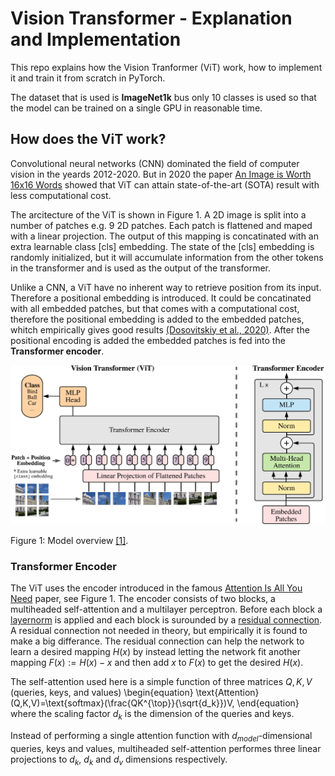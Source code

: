 # Vision Transformer - Explanation and Implementation
This repo explains how the Vision Tranformer (ViT) work, how to implement it and train it from scratch in PyTorch.

The dataset that is used is **ImageNet1k** bus only 10 classes is used so that the model can be trained on a single GPU in reasonable time.

## How does the ViT work? 
Convolutional neural networks (CNN) dominated the field of computer vision in the yeards 2012-2020. But in 2020 the paper [An Image is Worth 16x16 Words](https://arxiv.org/abs/2010.11929) showed that ViT can attain state-of-the-art (SOTA) result with less computational cost.

The arcitecture of the ViT is shown in Figure 1. 
A 2D image is split into a number of patches e.g. 9 2D patches. Each patch is flattened and maped with a linear projection. 
The output of this mapping is concatinated with an extra learnable class [cls] embedding. The state of the [cls] embedding is randomly initialized, but it will accumulate information from the other tokens in the transformer and is used as the output of the transformer.


Unlike a CNN, a ViT have no inherent way to retrieve position from its input. Therefore a positional embedding is introduced. It could be concatinated with all embedded patches, but that comes with a computational cost, therefore the positional embedding is added to the embedded patches, whitch empirically gives good results [(Dosovitskiy et al., 2020)](https://arxiv.org/abs/2010.11929).
After the positional encoding is added the embedded patches is fed into the **Transformer encoder**.

<img src="Figures/Vit_fig_from_paper.png" width="800"> 

Figure 1: Model overview [[1]](https://arxiv.org/abs/2010.11929).


### Transformer Encoder
The ViT uses the encoder introduced in the famous [Attention Is All You Need](https://arxiv.org/abs/1706.03762?context=cs) paper, see Figure 1.
The encoder consists of two blocks, a multiheaded self-attention and a multilayer perceptron. Before each block a [layernorm](https://arxiv.org/abs/1607.06450) is applied and each block is surounded by a [residual connection](https://arxiv.org/abs/1512.03385). A residual connection not needed in theory, but empirically it is found to make a big differance. The residual connection can help the network to learn a desired mapping $H(x)$ by instead letting the network fit another mapping $F(x) := H(x) - x$ and then add $x$ to $F(x)$ to get the desired $H(x)$. 

The self-attention used here is a simple function of three matrices $Q, K, V$ (queries, keys, and values)
\begin{equation}
\text{Attention}(Q,K,V)=\text{softmax}(\frac{QK^{\top}}{\sqrt{d_k}})V,
\end{equation}
where the scaling factor $d_k$ is the dimension of the queries and keys.

Instead of performing a single attention function with $d_{model}$-dimensional queries, keys and values, multiheaded self-attention performes three linear projections to $d_k$, $d_k$ and $d_v$ dimensions respectively.

